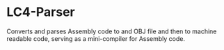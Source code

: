 # LC4-Parser
Converts and parses Assembly code to and OBJ file and then to machine readable code, serving as a mini-compiler for Assembly code.
